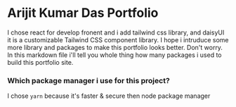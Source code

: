 # Arijit Kumar Das Portfolio 

I chose react for develop fronent and i add tailwind css library, and daisyUI it is a customizable Tailwind CSS component library. I hope i intruduce some more library and packages to make this portfolio looks better. Don't worry. In this markdown file i'll tell you whole thing how many packages i used to build this portfolio site.

### Which package manager i use for this project?

I chose `yarn` because it's faster & secure then node package manager
